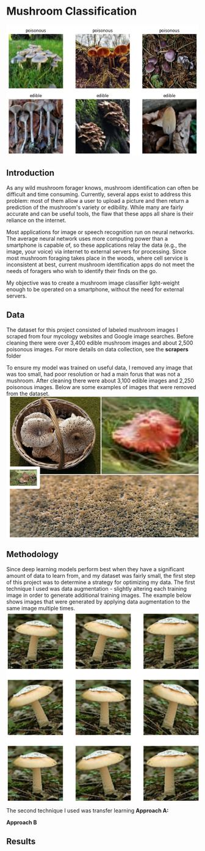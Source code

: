 # Mushroom Classification

![](/presentation_images/mushrooms.png?raw=true "Example Images")
## Introduction


As any wild mushroom forager knows, mushroom identification can often be difficult and time consuming. Currently, several apps exist to address this problem: most of them allow a user to upload a picture and then return a prediction of the mushroom's variety or edibility. While many are fairly accurate and can be useful tools, the flaw that these apps all share is their reliance on the internet.

Most applications for image or speech recognition run on neural networks. The average neural network uses more computing power than a smartphone is capable of, so these applications relay the data (e.g., the image, your voice) via internet to external servers for processing. Since most mushroom foraging takes place in the woods, where cell service is inconsistent at best, current mushroom identification apps do not meet the needs of foragers who wish to identify their finds on the go.

My objective was to create a mushroom image classifier light-weight enough to be operated on a smartphone, without the need for external servers. 

## Data

The dataset for this project consisted of labeled mushroom images I scraped from four mycology websites and Google image searches. Before cleaning there were over 3,400 edible mushroom images and about 2,500 poisonous images. For more details on data collection, see the **scrapers** folder 

To ensure my model was trained on useful data, I removed any image that was too small, had poor resolution or had a main forus that was not a mushroom. After cleaning there were about 3,100 edible images and 2,250 poisonous images. Below are some examples of images that were removed from the dataset.
![](/presentation_images/removed.png?raw=true)

## Methodology
Since deep learning models perform best when they have a significant amount of data to learn from, and my dataset was fairly small, the first step of this project was to determine a strategy for optimizing my data. The first technique I used was data augmentation - slightly altering each training image in order to generate additional training images. The example below shows images that were generated by applying data augmentation to the same image multiple times.
![](/presentation_images/augmentation.png?raw=true)

The second technique I used was transfer learning
**Approach A:**



**Approach B**


## Results



